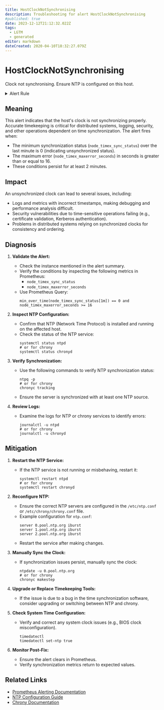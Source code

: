 ```yaml
---
title: HostClockNotSynchronising
description: Troubleshooting for alert HostClockNotSynchronising
#published: true
date: 2023-12-12T21:12:32.022Z
tags: 
  - LGTM
  - generated
editor: markdown
dateCreated: 2020-04-10T18:32:27.079Z
---
```


# HostClockNotSynchronising

Clock not synchronising. Ensure NTP is configured on this host.

<details>
  <summary>Alert Rule</summary>

{{% rule "host-and-hardware/node-exporter.yml" "HostClockNotSynchronising" %}}

{{% comment %}}

```yaml
alert: HostClockNotSynchronising
expr: (min_over_time(node_timex_sync_status[1m]) == 0 and node_timex_maxerror_seconds >= 16) * on(instance) group_left (nodename) node_uname_info{nodename=~".+"}
for: 2m
labels:
    severity: warning
annotations:
    summary: Host clock not synchronising (instance {{ $labels.instance }})
    description: |-
        Clock not synchronising. Ensure NTP is configured on this host.
          VALUE = {{ $value }}
          LABELS = {{ $labels }}
    runbook: https://github.com/srerun/prometheus-alerts/blob/main/content/runbooks/node-exporter/HostClockNotSynchronising.md

```

{{% /comment %}}

</details>


## Meaning
This alert indicates that the host's clock is not synchronizing properly. Accurate timekeeping is critical for distributed systems, logging, security, and other operations dependent on time synchronization. The alert fires when:
- The minimum synchronization status (`node_timex_sync_status`) over the last minute is 0 (indicating unsynchronized status).
- The maximum error (`node_timex_maxerror_seconds`) in seconds is greater than or equal to 16.
- These conditions persist for at least 2 minutes.

## Impact
An unsynchronized clock can lead to several issues, including:
- Logs and metrics with incorrect timestamps, making debugging and performance analysis difficult.
- Security vulnerabilities due to time-sensitive operations failing (e.g., certificate validation, Kerberos authentication).
- Problems in distributed systems relying on synchronized clocks for consistency and ordering.

## Diagnosis
1. **Validate the Alert:**
   - Check the instance mentioned in the alert summary.
   - Verify the conditions by inspecting the following metrics in Prometheus:
     - `node_timex_sync_status`
     - `node_timex_maxerror_seconds`
   - Use Prometheus Query:
     ```
     min_over_time(node_timex_sync_status[1m]) == 0 and node_timex_maxerror_seconds >= 16
     ```

2. **Inspect NTP Configuration:**
   - Confirm that NTP (Network Time Protocol) is installed and running on the affected host.
   - Check the status of the NTP service:
     ```
     systemctl status ntpd
     # or for chrony
     systemctl status chronyd
     ```

3. **Verify Synchronization:**
   - Use the following commands to verify NTP synchronization status:
     ```
     ntpq -p
     # or for chrony
     chronyc tracking
     ```
   - Ensure the server is synchronized with at least one NTP source.

4. **Review Logs:**
   - Examine the logs for NTP or chrony services to identify errors:
     ```
     journalctl -u ntpd
     # or for chrony
     journalctl -u chronyd
     ```

## Mitigation
1. **Restart the NTP Service:**
   - If the NTP service is not running or misbehaving, restart it:
     ```
     systemctl restart ntpd
     # or for chrony
     systemctl restart chronyd
     ```

2. **Reconfigure NTP:**
   - Ensure the correct NTP servers are configured in the `/etc/ntp.conf` or `/etc/chrony/chrony.conf` file.
   - Example configuration for `ntp.conf`:
     ```
     server 0.pool.ntp.org iburst
     server 1.pool.ntp.org iburst
     server 2.pool.ntp.org iburst
     ```
   - Restart the service after making changes.

3. **Manually Sync the Clock:**
   - If synchronization issues persist, manually sync the clock:
     ```
     ntpdate -u 0.pool.ntp.org
     # or for chrony
     chronyc makestep
     ```

4. **Upgrade or Replace Timekeeping Tools:**
   - If the issue is due to a bug in the time synchronization software, consider upgrading or switching between NTP and chrony.

5. **Check System Time Configuration:**
   - Verify and correct any system clock issues (e.g., BIOS clock misconfiguration).
     ```
     timedatectl
     timedatectl set-ntp true
     ```

6. **Monitor Post-Fix:**
   - Ensure the alert clears in Prometheus.
   - Verify synchronization metrics return to expected values.

## Related Links
- [Prometheus Alerting Documentation](https://prometheus.io/docs/alerting/latest/alerts/)
- [NTP Configuration Guide](https://www.ntp.org/documentation.html)
- [Chrony Documentation](https://chrony.tuxfamily.org/documentation.html)

